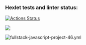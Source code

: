 ### Hexlet tests and linter status:
[![Actions Status](https://github.com/AnastasiaYakushina/fullstack-javascript-project-46/workflows/hexlet-check/badge.svg)](https://github.com/AnastasiaYakushina/fullstack-javascript-project-46/actions)

<a href="https://codeclimate.com/github/AnastasiaYakushina/fullstack-javascript-project-46/maintainability"><img src="https://api.codeclimate.com/v1/badges/0209126ae2847e7a7352/maintainability" /></a>

![fullstack-javascript-project-46.yml](https://github.com/AnastasiaYakushina/fullstack-javascript-project-46/actions/workflows/fullstack-javascript-project-46.yml)

